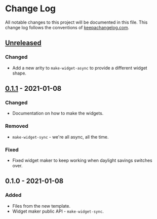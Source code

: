 # Change Log
All notable changes to this project will be documented in this file. This change log follows the conventions of [keepachangelog.com](http://keepachangelog.com/).

## [Unreleased]
### Changed
- Add a new arity to `make-widget-async` to provide a different widget shape.

## [0.1.1] - 2021-01-08
### Changed
- Documentation on how to make the widgets.

### Removed
- `make-widget-sync` - we're all async, all the time.

### Fixed
- Fixed widget maker to keep working when daylight savings switches over.

## 0.1.0 - 2021-01-08
### Added
- Files from the new template.
- Widget maker public API - `make-widget-sync`.

[Unreleased]: https://github.com/your-name/spike-for-parsing-xbrl/compare/0.1.1...HEAD
[0.1.1]: https://github.com/your-name/spike-for-parsing-xbrl/compare/0.1.0...0.1.1
